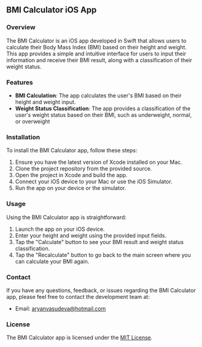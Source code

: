 ## BMI Calculator iOS App

### Overview
The BMI Calculator is an iOS app developed in Swift that allows users to calculate their Body Mass Index (BMI) based on their height and weight. This app provides a simple and intuitive interface for users to input their information and receive their BMI result, along with a classification of their weight status.

### Features
- **BMI Calculation**: The app calculates the user's BMI based on their height and weight input.
- **Weight Status Classification**: The app provides a classification of the user's weight status based on their BMI, such as underweight, normal, or overweight


### Installation
To install the BMI Calculator app, follow these steps:

1. Ensure you have the latest version of Xcode installed on your Mac.
2. Clone the project repository from the provided source.
3. Open the project in Xcode and build the app.
4. Connect your iOS device to your Mac or use the iOS Simulator.
5. Run the app on your device or the simulator.

### Usage
Using the BMI Calculator app is straightforward:

1. Launch the app on your iOS device.
2. Enter your height and weight using the provided input fields.
3. Tap the "Calculate" button to see your BMI result and weight status classification.
4. Tap the "Recalculate" button to go back to the main screen where you can calculate your BMI again.



### Contact
If you have any questions, feedback, or issues regarding the BMI Calculator app, please feel free to contact the development team at:

- Email: aryanvasudeva@hotmail.com


### License
The BMI Calculator app is licensed under the [MIT License](LICENSE).
